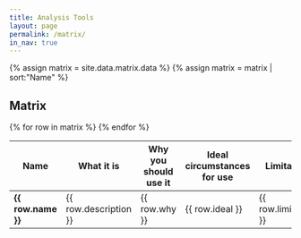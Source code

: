```yaml
---
title: Analysis Tools
layout: page
permalink: /matrix/
in_nav: true
---
```


<!-- Pulls from _data links -->
{% assign matrix = site.data.matrix.data %}
{% assign matrix = matrix | sort:"Name" %}

<div class="matrix">
  <h2>Matrix</h2>
  <table class="matrix-table">
    <thead>
      <tr>
        <th>Name</th>
        <th>What it is</th>
        <th>Why you should use it</th>
        <th>Ideal circumstances for use</th>
        <th>Limitations</th>
        <th>Where is it used</th>
        <th>Te Reo compatibility concerns</th>
        <th>Cloud/Local</th>
        <th>Cost</th>
        <th>Theming</th>
        <th>Sentiment</th>
        <th>Input format</th>
        <th>Output format</th>
        <th>Features</th>
        <th>Link for further info</th>
      </tr>
    </thead>
    <tbody>
      {% for row in matrix %}
        <tr>
          <td><strong>{{ row.name }}</strong></td>
          <td>{{ row.description }}</td>
          <td>{{ row.why }}</td>
          <td>{{ row.ideal }}</td>
          <td>{{ row.limitations }}</td>
          <td>{{row.nz_use}}</td>
          <td>{{row.reo}}</td>
          <td>{{row.cloud_local}}</td>
          <td>{{row.cost}}</td>
          <td>{{row.theming}}</td>
          <td>{{row.sentiment}}</td>
          <td>{{row.input}}</td>
          <td>{{row.output}}</td>
          <td>{{ row.features }}</td>
          <td>{{row.link}}</td>
        </tr>
      {% endfor %}
    </tbody>
  </table>
</div>
